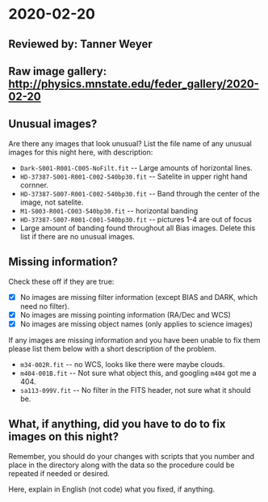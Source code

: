 # 2020-02-20

## Reviewed by:   Tanner Weyer

## Raw image gallery: http://physics.mnstate.edu/feder_gallery/2020-02-20

## Unusual images?

Are there any images that look unusual? List the file name of any unusual images for this night here, with description:

+ `Dark-S001-R001-C005-NoFilt.fit` -- Large amounts of horizontal  lines. 
+ `HD-37387-S001-R001-C002-540bp30.fit` -- Satelite in upper right hand cornner. 
+ `HD-37387-S007-R001-C002-540bp30.fit` -- Band through the center of the image, not  satelite.
+ `M1-S003-R001-C003-540bp30.fit` -- horizontal banding
+ `HD-37387-S007-R001-C001-540bp30.fit` -- pictures  1-4 are out of focus
+ Large amount of banding found throughout all Bias images.
Delete this list if there are no unusual images.

## Missing information?

Check these off if they are true:

- [X] No images are missing filter information (except BIAS and DARK, which need no filter).
- [X] No images are missing pointing information (RA/Dec and WCS)
- [X] No images are missing object names (only applies to science images)

If any images are missing information and you have been unable to fix them please list
them below with a short description of the problem.

+ `m34-002R.fit` -- no WCS, looks like there were maybe clouds.
+ `m404-001B.fit` -- Not sure what object this, and googling `m404` got me a 404.
+ `sa113-099V.fit` -- No filter in the FITS header, not sure what it should be.

## What, if anything, did you have to do to fix images on this night?

Remember, you should do your changes with scripts that you number and place in the
directory along with the data so the procedure could be repeated if needed or
desired.

Here, explain in English (not code) what you fixed, if anything.
